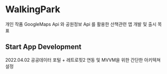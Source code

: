# WalkingPark 
개인 작품
GoogleMaps Api 와 공원정보 Api 를 활용한 산책관련 앱 개발 및 출시 목표


## Start App Development
2022.04.02 
공공데이터 포털 + 레트로핏2 연동 및 MVVM을 위한 간단한 아키텍쳐 설정

